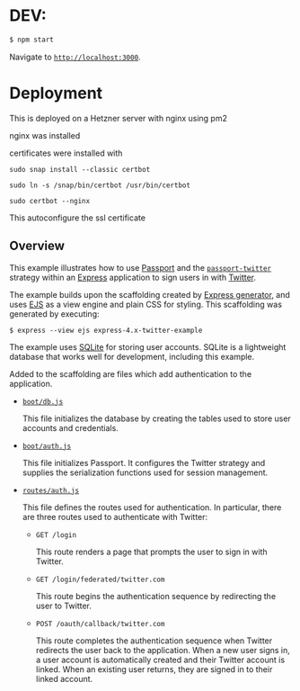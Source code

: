 # DEV:

```bash
$ npm start
```

Navigate to [`http://localhost:3000`](http://localhost:3000).

# Deployment

This is deployed on a Hetzner server with nginx using pm2

nginx was installed

certificates were installed with

    sudo snap install --classic certbot

    sudo ln -s /snap/bin/certbot /usr/bin/certbot

    sudo certbot --nginx

This autoconfigure the ssl certificate

## Overview

This example illustrates how to use [Passport](https://www.passportjs.org) and
the [`passport-twitter`](https://www.passportjs.org/packages/passport-twitter/)
strategy within an [Express](https://expressjs.com) application to sign users in
with [Twitter](https://twitter.com).

The example builds upon the scaffolding created by [Express generator](https://expressjs.com/en/starter/generator.html),
and uses [EJS](https://ejs.co) as a view engine and plain CSS for styling. This
scaffolding was generated by executing:

```
$ express --view ejs express-4.x-twitter-example
```

The example uses [SQLite](https://www.sqlite.org) for storing user accounts.
SQLite is a lightweight database that works well for development, including this
example.

Added to the scaffolding are files which add authentication to the application.

- [`boot/db.js`](boot/db.js)

  This file initializes the database by creating the tables used to store user
  accounts and credentials.

- [`boot/auth.js`](boot/auth.js)

  This file initializes Passport. It configures the Twitter strategy and
  supplies the serialization functions used for session management.

- [`routes/auth.js`](routes/auth.js)

  This file defines the routes used for authentication. In particular, there
  are three routes used to authenticate with Twitter:

  - `GET /login`

    This route renders a page that prompts the user to sign in with Twitter.

  - `GET /login/federated/twitter.com`

    This route begins the authentication sequence by redirecting the user to
    Twitter.

  - `POST /oauth/callback/twitter.com`

    This route completes the authentication sequence when Twitter redirects the
    user back to the application. When a new user signs in, a user account is
    automatically created and their Twitter account is linked. When an existing
    user returns, they are signed in to their linked account.
